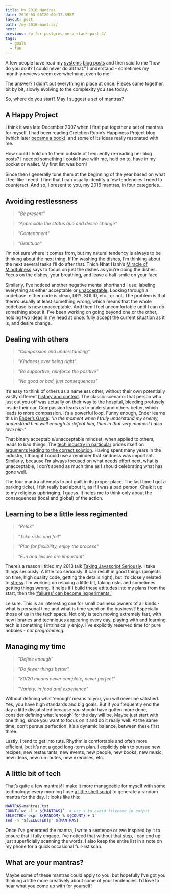 ```yaml
---
title: My 2016 Mantras
date: 2016-03-06T20:09:37.398Z
layout: post
path: /my-2016-mantras/
next:
previous: /p-for-postgres-nerp-stack-part-4/
tags:
  - goals
  - fun
---
```


A few people have read my [systems](/a-system-for-2015/) [blog posts](/resolutions-and-systems/) and then said to me "how do you do it? I could never do all that." I understand - sometimes my monthly reviews seem overwhelming, even to me!

The answer? I didn’t put everything in place at once. Pieces came together, bit by bit, slowly evolving to the complexity you see today.

So, where do you start? May I suggest a set of mantras?

<div class='fold'></div>

## A Happy Project

I think it was late December 2007 when I first put together a set of mantras for myself. I had been reading Gretchen Rubin’s Happiness Project blog (which later [became a book](http://www.gretchenrubin.com/books/the-happiness-project/about-the-book/)), and some of its ideas really resonated with me.

How could I hold on to them outside of frequently re-reading her blog posts? I needed something I could have with me, hold on to, have in my pocket or wallet. My first list was born!

Since then I generally tune them at the beginning of the year based on what I feel like I need. I find that I can usually identify a few tendencies I need to counteract. And so, I present to you, my 2016 mantras, in four categories...

## Avoiding restlessness

> *"Be present"*

> *"Appreciate the status quo and desire change"*

> *"Contentment"*

> *"Gratitude"*

I’m not sure where it comes from, but my natural tendency is always to be thinking about the next thing. If I’m washing the dishes, I’m thinking about the next several tasks I’ll do after that. Thich Nhat Hanh’s [Miracle of Mindfulness](http://www.amazon.com/The-Miracle-Mindfulness-Introduction-Meditation/dp/0807012394) says to focus on just the dishes as you’re doing the dishes. Focus on the dishes, your breathing, and leave a half-smile on your face.

Similarly, I’ve noticed another negative mental shorthand I use: labeling everything as either acceptable or [unacceptable](https://www.youtube.com/watch?v=CYksb4MyiAs). Looking through a codebase: either code is clean, DRY, SOLID, etc., or not. The problem is that there’s usually at least something wrong, which means that the whole codebase is now unacceptable. And then I feel uncomfortable until I can do something about it. I’ve been working on going beyond one or the other, holding two ideas in my head at once: fully accept the current situation as it is, and desire change.

## Dealing with others

> *"Compassion and understanding"*

> *"Kindness over being right"*

> *"Be supportive, reinforce the positive"*

> *"No good or bad, just consequences"*

It’s easy to think of others as a nameless other, without their own potentially vastly different [history and context](/systems-and-incentives/). The classic scenario: that person who just cut you off was actually on their way to the hospital, bleeding profusely inside their car. Compassion leads us to understand others better, which leads to more compassion. It’s a powerful loop. Funny enough, Ender learns this in [Ender’s Game](http://en.wikipedia.org/wiki/Ender%27s_Game): *"In the moment when I truly understand my enemy, understand him well enough to defeat him, then in that very moment I also love him."*

That binary acceptable/unacceptable mindset, when applied to others, leads to bad things. The [tech industry in particular](/open-source-and-feelings-the-challenge/) prides itself on [arguments leading to the correct solution](https://www.kateheddleston.com/blog/argument-cultures-and-unregulated-aggression). Having spent many years in the industry, I thought I could use a reminder that kindness was important. Similarly, because I’m always focused on what needs effort next, what is unacceptable, I don’t spend as much time as I should celebrating what has gone well.

The four mantra attempts to put guilt in its proper place. The last time I got a parking ticket, I felt really bad about it, as if I was a bad person. Chalk it up to my religious upbringing, I guess. It helps me to think only about the consequences (local and global) of the action.

## Learning to be a little less regimented

> *"Relax"*

> *"Take risks and fail"*

> *"Plan for flexibility, enjoy the process"*

> *"Fun and leisure are important"*

There’s a reason I titled my 2013 talk [Taking Javascript Seriously](http://www.meetup.com/seattle-software-craftsmanship/events/143419342/). I take things seriously. A little too seriously. It can result in good things (projects on time, high quality code, getting the details right), but it’s closely related to [stress](/a-35lb-weight-swing-in-two-years/#acupuncture). I’m working on relaxing a little bit, taking risks and sometimes getting things wrong. It helps if I build these attitudes into my plans from the start, then the [‘failures’ can become ‘experiments.’](/a-35lb-weight-swing-in-two-years/)

Leisure. This is an interesting one for small business owners of all kinds - what is personal time and what is time spent on the business? Especially those of us in the tech space. Not only is tech moving extremely fast, with new libraries and techniques appearing every day, playing with and learning tech is something I intrinsically enjoy. I’ve explicitly reserved time for pure hobbies - *not programming.*

## Managing my time

> *"Define enough"*

> *"Do fewer things better"*

> *"80/20 means never complete, never perfect"*

> *"Variety, in food and experience"*

Without defining what ‘enough’ means to you, you will never be satisfied. Yes, you have high standards and big goals. But if you frequently end the day a little dissatisfied because you should have gotten more done, consider defining what ‘enough’ for the day will be. Maybe just start with one thing, since you want to focus on it and do it really well. At the same time, don’t pursue perfection. It’s a dynamic balance, between these first three.

Lastly, I tend to get into ruts. Rhythm is comfortable and often more efficient, but it’s not a good long-term plan. I explicitly plan to pursue new recipes, new restaurants, new events, new people, new books, new music, new ideas, new run routes, new exercises, etc.

## A little bit of tech

That’s quite a few  mantras! I make it more manageable for myself with some technology: every morning I use [a little shell script](https://github.com/scottnonnenberg/thoughts-system/blob/master/getMantra.sh) to generate a random mantra for the day. It looks like this:

```bash
MANTRAS=mantras.txt
COUNT=`wc -l < ${MANTRAS}`  # use < to avoid filename in output
SELECTED=`expr ${RANDOM} % ${COUNT} + 1`
sed -n "${SELECTED}p" ${MANTRAS}
```

Once I’ve generated the mantra, I write a sentence or two inspired by it to ensure that I fully engage. I’ve noticed that without that step, I can end up just superficially scanning the words. I also keep the entire list in a note on my phone for a quick occasional full-list scan.

## What are your mantras?

Maybe some of these mantras could apply to you, but hopefully I’ve got you thinking a little more creatively about some of your tendencies. I’d love to hear what you come up with for yourself!


